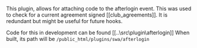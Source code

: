 This plugin, allows for attaching code to the afterlogin event. This was used to check for a current agreement signed [[club_agreements]]. It is redundant but might be useful for future hooks.


Code for this in development can be found [[..\src\plugin\afterlogin]]
When built, its path will be `/public_html/plugins/swa/afterlogin`
